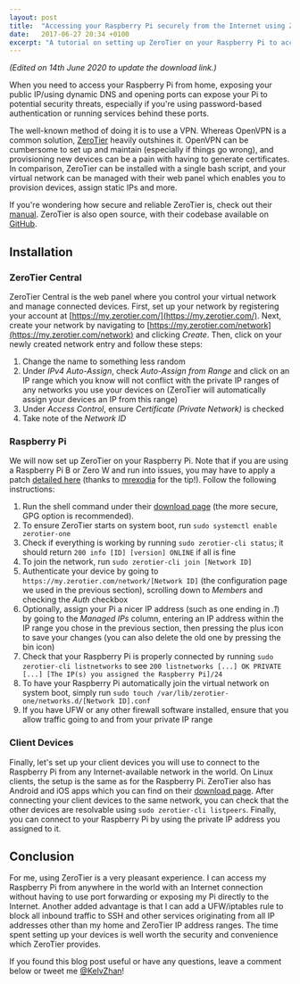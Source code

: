 ```yaml
---
layout: post
title:  "Accessing your Raspberry Pi securely from the Internet using ZeroTier"
date:   2017-06-27 20:34 +0100
excerpt: "A tutorial on setting up ZeroTier on your Raspberry Pi to access it away from home securely."
---
```


_(Edited on 14th June 2020 to update the download link.)_

When you need to access your Raspberry Pi from home, exposing your public IP/using dynamic DNS and opening ports can expose your Pi to potential security threats, especially if you're using password-based authentication or running services behind these ports.

The well-known method of doing it is to use a VPN. Whereas OpenVPN is a common solution, [ZeroTier](https://zerotier.com/) heavily outshines it. OpenVPN can be cumbersome to set up and maintain (especially if things go wrong), and provisioning new devices can be a pain with having to generate certificates. In comparison, ZeroTier can be installed with a single bash script, and your virtual network can be managed with their web panel which enables you to provision devices, assign static IPs and more.

If you're wondering how secure and reliable ZeroTier is, check out their [manual](https://www.zerotier.com/manual/). ZeroTier is also open source, with their codebase available on [GitHub](https://github.com/zerotier/ZeroTierOne).

## Installation

### ZeroTier Central

ZeroTier Central is the web panel where you control your virtual network and manage connected devices. First, set up your network by registering your account at [https://my.zerotier.com/](https://my.zerotier.com/). Next, create your network by navigating to  [https://my.zerotier.com/network](https://my.zerotier.com/network) and clicking _Create_. Then, click on your newly created network entry and follow these steps:

1. Change the name to something less random
2. Under _IPv4 Auto-Assign_, check _Auto-Assign from Range_ and click on an IP range which you know will not conflict with the private IP ranges of any networks you use your devices on (ZeroTier will automatically assign your devices an IP from this range)
3. Under _Access Control_, ensure _Certificate (Private Network)_ is checked
4. Take note of the _Network ID_

### Raspberry Pi

We will now set up ZeroTier on your Raspberry Pi. Note that if you are using a Raspberry Pi B or Zero W and run into issues, you may have to apply a patch [detailed here](https://github.com/zerotier/ZeroTierOne/issues/510#issuecomment-351093694) (thanks to [mrexodia](https://iamkelv.in/blog/2017/06/zerotier.html#comment-3658807685) for the tip!). Follow the following instructions:

1. Run the shell command under their [download page](https://www.zerotier.com/download.shtml) (the more secure, GPG option is recommended).
2. To ensure ZeroTier starts on system boot, run `sudo systemctl enable zerotier-one`
3. Check if everything is working by running `sudo zerotier-cli status`; it should return `200 info [ID] [version] ONLINE` if all is fine
4. To join the network, run `sudo zerotier-cli join [Network ID]`
5. Authenticate your device by going to `https://my.zerotier.com/network/[Network ID]` (the configuration page we used in the previous section), scrolling down to _Members_ and checking the _Auth_ checkbox
6. Optionally, assign your Pi a nicer IP address (such as one ending in _.1_) by going to the _Managed IPs_ column, entering an IP address within the IP range you chose in the previous section, then pressing the plus icon to save your changes (you can also delete the old one by pressing the bin icon)
7. Check that your Raspberry Pi is properly connected by running `sudo zerotier-cli listnetworks` to see `200 listnetworks [...] OK PRIVATE [...] [The IP(s) you assigned the Raspberry Pi]/24`
8. To have your Raspberry Pi automatically join the virtual network on system boot, simply run `sudo touch /var/lib/zerotier-one/networks.d/[Network ID].conf`
9. If you have UFW or any other firewall software installed, ensure that you allow traffic going to and from your private IP range

### Client Devices

Finally, let's set up your client devices you will use to connect to the Raspberry Pi from any Internet-available network in the world. On Linux clients, the setup is the same as for the Raspberry Pi. ZeroTier also has Android and iOS apps which you can find on their [download page](https://www.zerotier.com/download.shtml). After connecting your client devices to the same network, you can check that the other devices are resolvable using `sudo zerotier-cli listpeers`. Finally, you can connect to your Raspberry Pi by using the private IP address you assigned to it.

## Conclusion

For me, using ZeroTier is a very pleasant experience. I can access my Raspberry Pi from anywhere in the world with an Internet connection without having to use port forwarding or exposing my Pi directly to the Internet. Another added advantage is that I can add a UFW/iptables rule to block all inbound traffic to SSH and other services originating from all IP addresses other than my home and ZeroTier IP address ranges. The time spent setting up your devices is well worth the security and convenience which ZeroTier provides.

If you found this blog post useful or have any questions, leave a comment below or tweet me [@KelvZhan](https://twitter.com/KelvZhan)!
